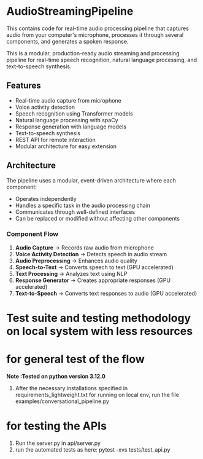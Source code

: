 # AudioStreamingPipeline
This contains code for real-time audio processing pipeline that captures audio from your computer's microphone, processes it through several components, and generates a spoken response.


This is a modular, production-ready audio streaming and processing pipeline for real-time speech recognition, natural language processing, and text-to-speech synthesis.

## Features

- Real-time audio capture from microphone
- Voice activity detection
- Speech recognition using Transformer models
- Natural language processing with spaCy
- Response generation with language models
- Text-to-speech synthesis
- REST API for remote interaction
- Modular architecture for easy extension

## Architecture


The pipeline uses a modular, event-driven architecture where each component:
- Operates independently
- Handles a specific task in the audio processing chain
- Communicates through well-defined interfaces
- Can be replaced or modified without affecting other components

### Component Flow

1. **Audio Capture** → Records raw audio from microphone
2. **Voice Activity Detection** → Detects speech in audio stream
3. **Audio Preprocessing** → Enhances audio quality
4. **Speech-to-Text** → Converts speech to text (GPU accelerated)
5. **Text Processing** → Analyzes text using NLP
6. **Response Generator** → Creates appropriate responses (GPU accelerated)
7. **Text-to-Speech** → Converts text responses to audio (GPU accelerated)

# Test suite and testing methodology on local system with less resources

# for general test of the flow 
**Note :Tested on python version 3.12.0**
1. After the necessary installations specified in requirements_lightweight.txt for running on local env, run the file examples/conversational_pipeline.py

# for testing the APIs
1. Run the server.py in api/server.py
2. run the automated tests as here: pytest -xvs tests/test_api.py



